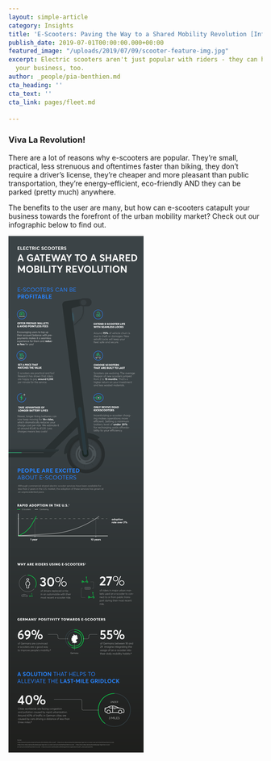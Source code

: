 ```yaml
---
layout: simple-article
category: Insights
title: 'E-Scooters: Paving the Way to a Shared Mobility Revolution [Infographic]'
publish_date: 2019-07-01T00:00:00.000+00:00
featured_image: "/uploads/2019/07/09/scooter-feature-img.jpg"
excerpt: Electric scooters aren't just popular with riders - they can help you grow
  your business, too.
author: _people/pia-benthien.md
cta_heading: ''
cta_text: ''
cta_link: pages/fleet.md

---
```

### Viva La Revolution!

There are a lot of reasons why e-scooters are popular. They’re small, practical, less strenuous and oftentimes faster than biking, they don’t require a driver’s license, they’re cheaper and more pleasant than public transportation, they’re energy-efficient, eco-friendly AND they can be parked (pretty much) anywhere.

The benefits to the user are many, but how can e-scooters catapult your business towards the forefront of the urban mobility market? Check out our infographic below to find out.

![](/uploads/2019/07/09/Infographicpng3.png)